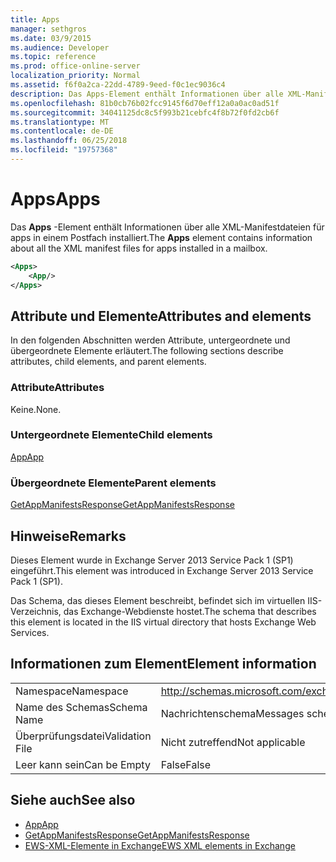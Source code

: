 ```yaml
---
title: Apps
manager: sethgros
ms.date: 03/9/2015
ms.audience: Developer
ms.topic: reference
ms.prod: office-online-server
localization_priority: Normal
ms.assetid: f6f0a2ca-22dd-4789-9eed-f0c1ec9036c4
description: Das Apps-Element enthält Informationen über alle XML-Manifestdateien für apps in einem Postfach installiert.
ms.openlocfilehash: 81b0cb76b02fcc9145f6d70eff12a0a0ac0ad51f
ms.sourcegitcommit: 34041125dc8c5f993b21cebfc4f8b72f0fd2cb6f
ms.translationtype: MT
ms.contentlocale: de-DE
ms.lasthandoff: 06/25/2018
ms.locfileid: "19757368"
---
```

# <a name="apps"></a><span data-ttu-id="49d8a-103">Apps</span><span class="sxs-lookup"><span data-stu-id="49d8a-103">Apps</span></span>

<span data-ttu-id="49d8a-104">Das **Apps** -Element enthält Informationen über alle XML-Manifestdateien für apps in einem Postfach installiert.</span><span class="sxs-lookup"><span data-stu-id="49d8a-104">The **Apps** element contains information about all the XML manifest files for apps installed in a mailbox.</span></span> 
  
```XML
<Apps>
    <App/>
</Apps>
```

## <a name="attributes-and-elements"></a><span data-ttu-id="49d8a-105">Attribute und Elemente</span><span class="sxs-lookup"><span data-stu-id="49d8a-105">Attributes and elements</span></span>

<span data-ttu-id="49d8a-106">In den folgenden Abschnitten werden Attribute, untergeordnete und übergeordnete Elemente erläutert.</span><span class="sxs-lookup"><span data-stu-id="49d8a-106">The following sections describe attributes, child elements, and parent elements.</span></span>
  
### <a name="attributes"></a><span data-ttu-id="49d8a-107">Attribute</span><span class="sxs-lookup"><span data-stu-id="49d8a-107">Attributes</span></span>

<span data-ttu-id="49d8a-108">Keine.</span><span class="sxs-lookup"><span data-stu-id="49d8a-108">None.</span></span>
  
### <a name="child-elements"></a><span data-ttu-id="49d8a-109">Untergeordnete Elemente</span><span class="sxs-lookup"><span data-stu-id="49d8a-109">Child elements</span></span>

[<span data-ttu-id="49d8a-110">App</span><span class="sxs-lookup"><span data-stu-id="49d8a-110">App</span></span>](app.md)
  
### <a name="parent-elements"></a><span data-ttu-id="49d8a-111">Übergeordnete Elemente</span><span class="sxs-lookup"><span data-stu-id="49d8a-111">Parent elements</span></span>

[<span data-ttu-id="49d8a-112">GetAppManifestsResponse</span><span class="sxs-lookup"><span data-stu-id="49d8a-112">GetAppManifestsResponse</span></span>](getappmanifestsresponse.md)
  
## <a name="remarks"></a><span data-ttu-id="49d8a-113">Hinweise</span><span class="sxs-lookup"><span data-stu-id="49d8a-113">Remarks</span></span>

<span data-ttu-id="49d8a-114">Dieses Element wurde in Exchange Server 2013 Service Pack 1 (SP1) eingeführt.</span><span class="sxs-lookup"><span data-stu-id="49d8a-114">This element was introduced in Exchange Server 2013 Service Pack 1 (SP1).</span></span>
  
<span data-ttu-id="49d8a-115">Das Schema, das dieses Element beschreibt, befindet sich im virtuellen IIS-Verzeichnis, das Exchange-Webdienste hostet.</span><span class="sxs-lookup"><span data-stu-id="49d8a-115">The schema that describes this element is located in the IIS virtual directory that hosts Exchange Web Services.</span></span>
  
## <a name="element-information"></a><span data-ttu-id="49d8a-116">Informationen zum Element</span><span class="sxs-lookup"><span data-stu-id="49d8a-116">Element information</span></span>

|||
|:-----|:-----|
|<span data-ttu-id="49d8a-117">Namespace</span><span class="sxs-lookup"><span data-stu-id="49d8a-117">Namespace</span></span>  <br/> |http://schemas.microsoft.com/exchange/services/2006/messages  <br/> |
|<span data-ttu-id="49d8a-118">Name des Schemas</span><span class="sxs-lookup"><span data-stu-id="49d8a-118">Schema Name</span></span>  <br/> |<span data-ttu-id="49d8a-119">Nachrichtenschema</span><span class="sxs-lookup"><span data-stu-id="49d8a-119">Messages schema</span></span>  <br/> |
|<span data-ttu-id="49d8a-120">Überprüfungsdatei</span><span class="sxs-lookup"><span data-stu-id="49d8a-120">Validation File</span></span>  <br/> |<span data-ttu-id="49d8a-121">Nicht zutreffend</span><span class="sxs-lookup"><span data-stu-id="49d8a-121">Not applicable</span></span>  <br/> |
|<span data-ttu-id="49d8a-122">Leer kann sein</span><span class="sxs-lookup"><span data-stu-id="49d8a-122">Can be Empty</span></span>  <br/> |<span data-ttu-id="49d8a-123">False</span><span class="sxs-lookup"><span data-stu-id="49d8a-123">False</span></span>  <br/> |
   
## <a name="see-also"></a><span data-ttu-id="49d8a-124">Siehe auch</span><span class="sxs-lookup"><span data-stu-id="49d8a-124">See also</span></span>

- [<span data-ttu-id="49d8a-125">App</span><span class="sxs-lookup"><span data-stu-id="49d8a-125">App</span></span>](app.md)
- [<span data-ttu-id="49d8a-126">GetAppManifestsResponse</span><span class="sxs-lookup"><span data-stu-id="49d8a-126">GetAppManifestsResponse</span></span>](getappmanifestsresponse.md)
- [<span data-ttu-id="49d8a-127">EWS-XML-Elemente in Exchange</span><span class="sxs-lookup"><span data-stu-id="49d8a-127">EWS XML elements in Exchange</span></span>](ews-xml-elements-in-exchange.md)

